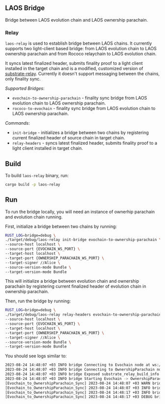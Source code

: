 ## LAOS Bridge

Bridge between LAOS evolution chain and LAOS ownership parachain.

### Relay

`laos-relay` is used to establish bridge between LAOS chains. It currently supports two light-client based bridge: from LAOS evolution chain to LAOS ownership parachain and from Rococo relaychain to LAOS evolution chain.

It syncs latest finalized header, submits finality proof to a light client installed in the target chain and is a modified, customized version of [substrate-relay](https://github.com/paritytech/parity-bridges-common/tree/master/relays/bin-substrate). Currently it doesn't support messaging between the chains, only finality sync.

*Supported Bridges*:

- `evochain-to-ownership-parachain` - finality sync bridge from LAOS evolution chain to LAOS ownership parachain.
- `rococo-to-evochain` - finality sync bridge from LAOS evolution chain to LAOS ownership parachain.

*Commands*:

- `init-bridge` - initializes a bridge between two chains by registering current finalized header of source chain in target chain.
- `relay-headers` - syncs latest finalized header, submits finality proof to a light client installed in target chain.

## Build

To build `laos-relay` binary, run:

```bash
cargo build -p laos-relay
```

## Run

To run the bridge locally, you will need an instance of ownerhip parachain and evolution chain running. 

First, initialize a bridge between two chains by running:

```bash
RUST_LOG=bridge=debug \
./target/debug/laos-relay init-bridge evochain-to-ownership-parachain \
--source-host localhost \
--source-port {EVOCHAIN_WS_PORT} \
--target-host localhost \
--target-port {OWNERSHIP_PARACHAIN_WS_PORT} \
--target-signer //Alice \
--source-version-mode Bundle \
--target-version-mode Bundle
```

This will initialize a bridge between evolution chain and ownership parachain by registering current finalized header of evolution chain in ownership parachain.

Then, run the bridge by running:

```bash
RUST_LOG=bridge=debug \
./target/debug/laos-relay relay-headers evochain-to-ownership-parachain \
--source-host localhost \
--source-port {EVOCHAIN_WS_PORT} \
--target-host localhost \
--target-port {OWNERSHIP_PARACHAIN_WS_PORT} \
--target-signer //Alice \
--source-version-mode Bundle \
--target-version-mode Bundle
```

You should see logs similar to:

```bash
2023-08-24 14:48:07 +03 INFO bridge Connecting to Evochain node at ws://localhost:9944
2023-08-24 14:48:07 +03 INFO bridge Connecting to OwnershipParachain node at ws://localhost:9999
2023-08-24 14:48:07 +03 INFO bridge Exposed substrate_relay_build_info metric: version=1.0.1 commit=184d0f4-dirty
2023-08-24 14:48:07 +03 INFO bridge Starting Evochain -> OwnershipParachain finality proof relay
[Evochain_to_OwnershipParachain_Sync] 2023-08-24 14:48:07 +03 WARN bridge Evochain finality proofs stream is being started / restarted
[Evochain_to_OwnershipParachain_Sync] 2023-08-24 14:48:07 +03 INFO bridge Synced 1 of 9 headers
[Evochain_to_OwnershipParachain_Sync] 2023-08-24 14:48:17 +03 INFO bridge Synced 1 of 10 headers
[Evochain_to_OwnershipParachain_Sync] 2023-08-24 14:48:17 +03 DEBUG bridge Going to submit finality proof of Evochain header #10 to OwnershipParachain
```
